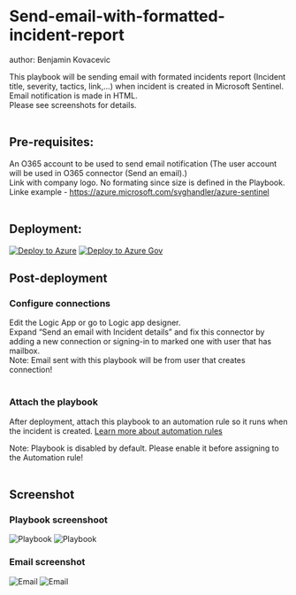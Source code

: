 # Send-email-with-formatted-incident-report
author: Benjamin Kovacevic

This playbook will be sending email with formated incidents report (Incident title, severity, tactics, link,…) when incident is created in Microsoft Sentinel. Email notification is made in HTML.<br/> Please see screenshots for details.
<br/><br/>
## Pre-requisites:
An O365 account to be used to send email notification 
(The user account will be used in O365 connector (Send an email).)<br/>
Link with company logo. No formating since size is defined in the Playbook. Linke example - https://azure.microsoft.com/svghandler/azure-sentinel
<br/><br/>
## Deployment:

[![Deploy to Azure](https://aka.ms/deploytoazurebutton)](https://portal.azure.com/#create/Microsoft.Template/uri/https%3A%2F%2Fraw.githubusercontent.com%2FAzure%2FAzure-Sentinel%2Fmaster%2FSolutions%2FSentinelSOARessentials%2FPlaybooks%2FSend-email-with-formatted-incident-report%2Fazuredeploy.json)
[![Deploy to Azure Gov](https://aka.ms/deploytoazuregovbutton)](https://portal.azure.us/#create/Microsoft.Template/uri/https%3A%2F%2Fraw.githubusercontent.com%2FAzure%2FAzure-Sentinel%2Fmaster%2FSolutions%2FSentinelSOARessentials%2FPlaybooks%2FSend-email-with-formatted-incident-report%2Fazuredeploy.json)

## Post-deployment

### Configure connections
Edit the Logic App or go to Logic app designer.<br/>
Expand “Send an email with Incident details” and fix this connector by adding a new connection or signing-in to marked one with user that has mailbox.<br/>
Note:  Email sent with this playbook will be from user that creates connection!<br/><br/>

### Attach the playbook
After deployment, attach this playbook to an automation rule so it runs when the incident is created.
[Learn more about automation rules](https://docs.microsoft.com/azure/sentinel/automate-incident-handling-with-automation-rules#creating-and-managing-automation-rules)<br/>

Note: Playbook is disabled by default. Please enable it before assigning to the Automation rule!
<br/><br/>
## Screenshot
### Playbook screenshoot
![Playbook](./images/LightPlaybook_Send-email-with-formatted-incident-report.png)
![Playbook](./images/DarkPlaybook_Send-email-with-formatted-incident-report.png)
### Email screenshot
![Email](./images/LightEmail_Send-email-with-formatted-incident-report.png)
![Email](./images/DarkEmail_Send-email-with-formatted-incident-report.png)
